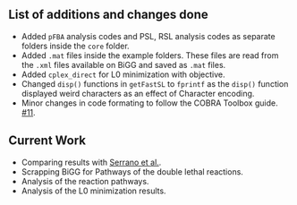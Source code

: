 ## List of additions and changes done
- Added `pFBA` analysis codes and PSL, RSL analysis codes as separate folders inside the `core` folder.  
- Added `.mat` files inside the example folders. These files are read from the `.xml` files available on BiGG and saved as `.mat` files.  
- Added `cplex_direct` for L0 minimization with objective.
- Changed `disp()` functions in `getFastSL` to `fprintf` as the `disp()` function displayed weird characters as an effect of Character encoding.  
- Minor changes in code formating to follow the COBRA Toolbox guide. [#11](https://github.com/RamanLab/minRerouting/issues/11).

## Current Work
- Comparing results with [Serrano et al.](https://journals.plos.org/ploscompbiol/article?id=10.1371/journal.pcbi.1003637#s5).
- Scrapping BiGG for Pathways of the double lethal reactions.
- Analysis of the reaction pathways.
- Analysis of the L0 minimization results.